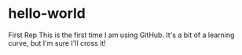 # hello-world
First Rep
This is the first time I am using GitHub. It's a bit of a learning curve, but I'm sure I'll cross it!

